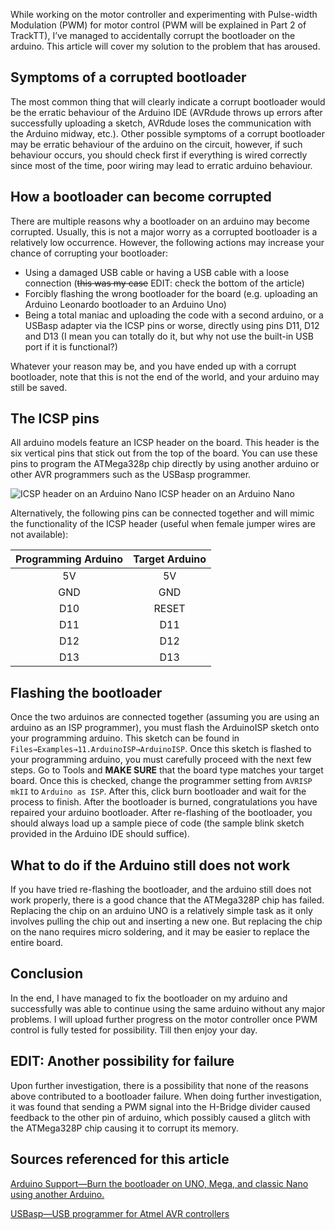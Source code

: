 While working on the motor controller and experimenting with Pulse-width Modulation (PWM) for motor control (PWM will be explained in Part 2 of TrackTT), I’ve managed to accidentally corrupt the bootloader on the arduino. This article will cover my solution to the problem that has aroused.

## Symptoms of a corrupted bootloader
The most common thing that will clearly indicate a corrupt bootloader would be the erratic behaviour of the Arduino IDE (AVRdude throws up errors after successfully uploading a sketch, AVRdude loses the communication with the Arduino midway, etc.). Other possible symptoms of a corrupt bootloader may be erratic behaviour of the arduino on the circuit, however, if such behaviour occurs, you should check first if everything is wired correctly since most of the time, poor wiring may lead to erratic arduino behaviour.

## How a bootloader can become corrupted
There are multiple reasons why a bootloader on an arduino may become corrupted. Usually, this is not a major worry as a corrupted bootloader is a relatively low occurrence. However, the following actions may increase your chance of corrupting your bootloader:
- Using a damaged USB cable or having a USB cable with a loose connection (~~this was my case~~ EDIT: check the bottom of the article)
- Forcibly flashing the wrong bootloader for the board (e.g. uploading an Arduino Leonardo bootloader to an Arduino Uno)
- Being a total maniac and uploading the code with a second arduino, or a USBasp adapter via the ICSP pins or worse, directly using pins D11, D12 and D13 (I mean you can totally do it, but why not use the built-in USB port if it is functional?)



Whatever your reason may be, and you have ended up with a corrupt bootloader, note that this is not the end of the world, and your arduino may still be saved.

## The ICSP pins
All arduino models feature an ICSP header on the board. This header is the six vertical pins that stick out from the top of the board. You can use these pins to program the ATMega328p chip directly by using another arduino or other AVR programmers such as the USBasp programmer.

![ICSP header on an Arduino Nano](https://github.com/tomaszjhuczek/TUD-RoboSumo-Archive/blob/main/Blog%20Archive/Resources/ICSP%20Header.jpg?raw=true)
ICSP header on an Arduino Nano

Alternatively, the following pins can be connected together and will mimic the functionality of the ICSP header (useful when female jumper wires are not available):

| **Programming Arduino** | **Target Arduino** |
|:-----------------------:|:------------------:|
|           5V            |         5V         |
|           GND           |        GND         |
|           D10           |       RESET        |
|           D11           |        D11         |
|           D12           |        D12         |
|           D13           |        D13         |

## Flashing the bootloader
Once the two arduinos are connected together (assuming you are using an arduino as an ISP programmer), you must flash the ArduinoISP sketch onto your programming arduino. This sketch can be found in `Files→Examples→11.ArduinoISP→ArduinoISP`. Once this sketch is flashed to your programming arduino, you must carefully proceed with the next few steps. Go to Tools and **MAKE SURE** that the board type matches your target board. Once this is checked, change the programmer setting from `AVRISP mkII` to `Arduino as ISP`. After this, click burn bootloader and wait for the process to finish. After the bootloader is burned, congratulations you have repaired your arduino bootloader. After re-flashing of the bootloader, you should always load up a sample piece of code (the sample blink sketch provided in the Arduino IDE should suffice).

## What to do if the Arduino still does not work
If you have tried re-flashing the bootloader, and the arduino still does not work properly, there is a good chance that the ATMega328P chip has failed. Replacing the chip on an arduino UNO is a relatively simple task as it only involves pulling the chip out and inserting a new one. But replacing the chip on the nano requires micro soldering, and it may be easier to replace the entire board.

## Conclusion
In the end, I have managed to fix the bootloader on my arduino and successfully was able to continue using the same arduino without any major problems. I will upload further progress on the motor controller once PWM control is fully tested for possibility. Till then enjoy your day.

## EDIT: Another possibility for failure
Upon further investigation, there is a possibility that none of the reasons above contributed to a bootloader failure. When doing further investigation, it was found that sending a PWM signal into the H-Bridge divider caused feedback to the other pin of arduino, which possibly caused a glitch with the ATMega328P chip causing it to corrupt its memory.

## Sources referenced for this article
[Arduino Support—Burn the bootloader on UNO, Mega, and classic Nano using another Arduino. ](https://support.arduino.cc/hc/en-us/articles/4841602539164-Burn-the-bootloader-on-UNO-Mega-and-classic-Nano-using-another-Arduino)

[USBasp—USB programmer for Atmel AVR controllers](https://www.fischl.de/usbasp/)
